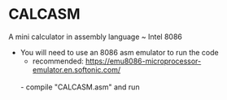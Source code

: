 # CALCASM
 A mini calculator in assembly language ~ Intel 8086

- You will need to use an 8086 asm emulator to run the code
    <br>
    - recommended: https://emu8086-microprocessor-emulator.en.softonic.com/
    <br>
    - compile "CALCASM.asm" and run
